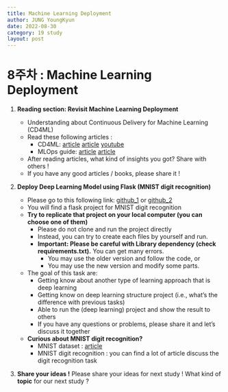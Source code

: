 ```yaml
---
title: Machine Learning Deployment
author: JUNG YoungKyun
date: 2022-08-30
category: 19 study
layout: post
---
```


# 8주차 : Machine Learning Deployment
1. **Reading section: Revisit Machine Learning Deployment**
    - Understanding about Continuous Delivery for Machine Learning (CD4ML)
    - Read these following articles :
        - CD4ML: 
            [article](https://martinfowler.com/articles/cd4ml.html)
            [article](https://www.thoughtworks.com/insights/blog/getting-smart-applying-continuous-delivery-data-science-drive-car-sales) 
            [youtube](https://www.youtube.com/watch?v=um6Sq5EhW6A)
        - MLOps guide: 
            [article](https://mlops-for-all.github.io/docs/introduction/intro/)
            [article](https://mlops-guide.github.io/)
    - After reading articles, what kind of insights you got? Share with others !
    - If you have any good articles / books, please share it !

2. **Deploy Deep Learning Model using Flask (MNIST digit recognition)**
    - Please go to this following link: 
        [github_1](https://github.com/akashdeepjassal/mnist-flask)
        or 
        [github_2](https://github.com/Prajwal10031999/Handwritten-Digit-Recognition-CNN-Flask-App-)
    - You will find a flask project for MNIST digit recognition
    - **Try to replicate that project on your local computer (you can choose one of them)**
        - Please do not clone and run the project directly
        - Instead, you can try to create each files by yourself and run.
        - **Important: Please be careful with Library dependency (check requirements.txt).** You can get many errors.
            - You may use the older version and follow the code, or
            - You may use the new version and modify some parts.
    - The goal of this task are:
        - Getting know about another type of learning approach that is deep learning
        - Getting know on deep learning structure project (i.e., what’s the difference with previous tasks)
        - Able to run the (deep learning) project and show the result to others
        - If you have any questions or problems, please share it and let’s discuss it together
    - **Curious about MNIST digit recognition?**
        - MNIST dataset :
            [article](https://tensorflowkorea.gitbooks.io/tensorflow-kr/content/g3doc/tutorials/mnist/beginners/) 
        - MNIST digit recognition : you can find a lot of article discuss the digit recognition task

3. **Share your ideas !**
    Please share your ideas for next study ! 
    What kind of **topic** for our next study ?
